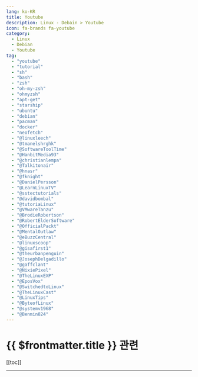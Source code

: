 ```yaml
---
lang: ko-KR
title: Youtube
description: Linux - Debain > Youtube
icon: fa-brands fa-youtube
category:
  - Linux
  - Debian
  - Youtube 
tag: 
  - "youtube"
  - "tutorial"
  - "sh"
  - "bash"
  - "zsh"
  - "oh-my-zsh"
  - "ohmyzsh"
  - "apt-get"
  - "starship"
  - "ubuntu"
  - "debian"
  - "pacman"
  - "docker"
  - "neofetch"
  - "@linuxleech"
  - "@tmanelshrghk"
  - "@SoftwareToolTime"
  - "@HanbitMedia93"
  - "@christianlempa"
  - "@Talkitonair"
  - "@hnasr"
  - "@fknight"
  - "@DanielPersson"
  - "@LearnLinuxTV"
  - "@sstectutorials"
  - "@davidbombal"
  - "@tutoriaLinux"
  - "@VMwareTanzu"
  - "@BrodieRobertson"
  - "@RobertElderSoftware"
  - "@OfficialPackt"
  - "@MentalOutlaw"
  - "@eBuzzCentral"
  - "@linuxscoop"
  - "@gisafirst1"
  - "@theurbanpenguin"
  - "@JosephDelgadillo"
  - "@gaffclant"
  - "@NixiePixel"
  - "@TheLinuxEXP"
  - "@EposVox"
  - "@SwitchedtoLinux"
  - "@TheLinuxCast"
  - "@LinuxTips"
  - "@ByteofLinux"
  - "@systemv1968"
  - "@Benmin824"
---
```


# {{ $frontmatter.title }} 관련

[[toc]]

---

<MyYouTubeItems jsonName="yu-linuxleech" /><!-- Linux Leech -->
<MyYouTubeItems jsonName="yu-tmanelshrghk" /><!-- 스무디tv -->
<MyYouTubeItems jsonName="yu-SoftwareToolTime" /><!-- Software Tool Time -->
<MyYouTubeItems jsonName="yu-HanbitMedia93" /><!-- 한빛미디어 -->
<MyYouTubeItems jsonName="yu-christianlempa" /><!-- Christian Lempa -->
<MyYouTubeItems jsonName="yu-Talkitonair" /><!-- TalkIT -->
<MyYouTubeItems jsonName="yu-hnasr" /><!-- Hussein Nasser -->
<MyYouTubeItems jsonName="yu-fknight" /><!-- ForrestKnight -->
<MyYouTubeItems jsonName="yu-DanielPersson" /><!-- Daniel Persson -->
<MyYouTubeItems jsonName="yu-LearnLinuxTV" /><!-- Learn Linux TV -->
<MyYouTubeItems jsonName="yu-sstectutorials" /><!-- SSTec Tutorials -->
<MyYouTubeItems jsonName="yu-davidbombal" /><!-- David Bombal -->
<MyYouTubeItems jsonName="yu-tutoriaLinux" /><!-- tutoriaLinux -->
<MyYouTubeItems jsonName="yu-VMwareTanzu" /><!-- VMware Tanzu -->
<MyYouTubeItems jsonName="yu-BrodieRobertson" /><!-- Brodie Robertson -->
<MyYouTubeItems jsonName="yu-RobertElderSoftware" /><!-- RobertElderSoftware -->
<MyYouTubeItems jsonName="yu-OfficialPackt" /><!-- Packt -->
<MyYouTubeItems jsonName="yu-MentalOutlaw" /><!-- Mental Outlaw -->
<MyYouTubeItems jsonName="yu-eBuzzCentral" /><!-- eBuzz Central -->
<MyYouTubeItems jsonName="yu-linuxscoop" /><!-- LinuxScoop -->
<MyYouTubeItems jsonName="yu-gisafirst1" /><!-- 기사퍼스트 권우석 -->
<MyYouTubeItems jsonName="yu-theurbanpenguin" /><!-- theurbanpenguin -->
<MyYouTubeItems jsonName="yu-JosephDelgadillo" /><!-- Joseph Delgadillo -->
<MyYouTubeItems jsonName="yu-gaffclant" /><!-- Gaffclant -->
<MyYouTubeItems jsonName="yu-NixiePixel" /><!-- NixieDoesLinux -->
<MyYouTubeItems jsonName="yu-TheLinuxEXP" /><!-- The Linux Experiment -->
<MyYouTubeItems jsonName="yu-EposVox" /><!-- EposVox -->
<MyYouTubeItems jsonName="yu-SwitchedtoLinux" /><!-- Switched to Linux -->
<MyYouTubeItems jsonName="yu-TheLinuxCast" /><!-- The Linux Cast -->
<MyYouTubeItems jsonName="yu-LinuxTips" /><!-- LINUXtips -->
<MyYouTubeItems jsonName="yu-ByteofLinux" /><!-- Byte of Linux -->
<MyYouTubeItems jsonName="yu-systemv1968" /><!-- System V -->
<MyYouTubeItems jsonName="yu-Benmin824" /><!-- 민병욱-Benmin -->
<MyYouTubeItems jsonName="yu-devajae" /><!-- 개발아재 -->
<MyYouTubeItems jsonName="yu-user-so3uf3gz3p" /><!-- 리눅스 읽어주는 남자 -->
<MyYouTubeItems jsonName="yu-posein_linux" /><!-- SungJae Jung -->
<MyYouTubeItems jsonName="yu-AverageLinuxUser" /><!-- Average Linux User -->
<MyYouTubeItems jsonName="yu-dknyou" /><!-- 디케이앤유 / 동국시스템즈 IT 채널 -->
<MyYouTubeItems jsonName="yu-GeeksLesson" /><!-- Geek's Lesson -->
<MyYouTubeItems jsonName="yu-NullByteWHT" /><!-- Null Byte -->
<MyYouTubeItems jsonName="yu-user-gy3ts8hg9t" /><!-- 재즐보프 -->
<MyYouTubeItems jsonName="yu-KeepItTechie" /><!-- KeepItTechie -->
<MyYouTubeItems jsonName="yu-OJTube" /><!-- [오제이 튜브]OJ Tube -->
<MyYouTubeItems jsonName="yu-LinuxTex" /><!-- Linux Tex -->
<MyYouTubeItems jsonName="yu-tabae-learn4274" /><!-- TTABAE-LEARN -->
<MyYouTubeItems jsonName="yu-ithotgi" /><!-- IT핥기 -->
<MyYouTubeItems jsonName="yu-quidsup" /><!-- quidsup -->
<MyYouTubeItems jsonName="yu-NerdOnTheStreet" /><!-- Nerd on the Street -->
<MyYouTubeItems jsonName="yu-AlsGeekLab" /><!-- Al's Geek Lab -->
<MyYouTubeItems jsonName="yu-kskroyaltech" /><!-- Ksk Royal -->
<MyYouTubeItems jsonName="yu-Doriandotslash" /><!-- DorianDotSlash -->
<MyYouTubeItems jsonName="yu-eflinux" /><!-- EF - Linux Made Simple -->
<MyYouTubeItems jsonName="yu-tech_craft" /><!-- Tech Craft -->
<MyYouTubeItems jsonName="yu-Errichto" /><!-- Errichto Algorithms -->
<MyYouTubeItems jsonName="yu-eduittutorials" /><!-- edu it tutorials -->
<MyYouTubeItems jsonName="yu-thiagoleite9489" /><!-- Thiago Leite -->
<MyYouTubeItems jsonName="yu-theepistolatory" /><!-- Georgios Magklaras -->
<MyYouTubeItems jsonName="yu-schezokim" /><!-- Austin Kim -->
<MyYouTubeItems jsonName="yu-CyberGizmo" /><!-- DJ Ware -->
<MyYouTubeItems jsonName="yu-HarveysVE" /><!-- Harvey's Virtual Environment -->
<MyYouTubeItems jsonName="yu-deeplinux2248" /><!-- Deep Linux -->
<MyYouTubeItems jsonName="yu-kingchobo" /><!-- 왕초보 홈페이지만들기 -->
<MyYouTubeItems jsonName="yu-Jims-Garage" /><!-- Jim's Garage -->
<MyYouTubeItems jsonName="yu-wboan" /><!-- W보안넷 : 정보보안 -->
<MyYouTubeItems jsonName="yu-TutorialsPoint_" /><!-- Tutorialspoint -->
<MyYouTubeItems jsonName="yu-MichaelMJD" /><!-- Michael MJD -->
<MyYouTubeItems jsonName="yu-decrazyo" /><!-- decrazyo -->
<MyYouTubeItems jsonName="yu-NoBoilerplate" /><!-- No Boilerplate -->
<MyYouTubeItems jsonName="yu-renerebe" /><!-- Bits inside by René Rebe -->
<MyYouTubeItems jsonName="yu-MoreReneRebe" /><!-- Code Therapy w/ René Rebe -->
<MyYouTubeItems jsonName="yu-Axlefublr" /><!-- Axlefublr (she\\they) -->
<MyYouTubeItems jsonName="yu-how-to-linux." /><!-- How-to-Linux.  -->
<MyYouTubeItems jsonName="yu-Maurice-Gardner" /><!-- Maurice Gardner -->
<MyYouTubeItems jsonName="yu-AndreaBorman" /><!-- Andrea Borman -->
<MyYouTubeItems jsonName="yu-FlyTechVideos" /><!-- FlyTech Videos -->
<MyYouTubeItems jsonName="yu-TitusTechTalk" /><!-- Titus Tech Talk -->
<MyYouTubeItems jsonName="yu-teksyndicate" /><!-- Tek Syndicate -->
<MyYouTubeItems jsonName="yu-michael_tunnell" /><!-- Michael Tunnell -->
<MyYouTubeItems jsonName="yu-TechHut" /><!-- TechHut -->
<MyYouTubeItems jsonName="yu-SavvyNik" /><!-- SavvyNik -->
<MyYouTubeItems jsonName="yu-ProtonPenguin" /><!-- ProtonPenguin -->
<MyYouTubeItems jsonName="yu-Tricknology" /><!-- Tricknology -->
<MyYouTubeItems jsonName="yu-MichaelNROH" /><!-- Michael Horn -->
<MyYouTubeItems jsonName="yu-EverydayLinuxUser" /><!-- Gary Newell -->
<MyYouTubeItems jsonName="yu-theradlectures" /><!-- The Rad Lectures -->

<TagLinks />